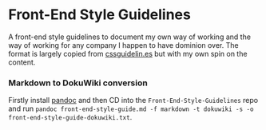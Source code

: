 # Front-End Style Guidelines
A front-end style guidelines to document my own way of working and the way of working for any company I happen to have dominion over. The format is largely copied from [cssguidelin.es](http://cssguidelin.es/) but with my own spin on the content.

### Markdown to DokuWiki conversion
Firstly install [pandoc](https://pandoc.org/) and then CD into the `Front-End-Style-Guidelines` repo and run `pandoc front-end-style-guide.md -f markdown -t dokuwiki -s -o front-end-style-guide-dokuwiki.txt`.